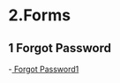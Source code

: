 
# 2.Forms

## 1  Forgot Password
-[ Forgot Password1](https://www.creative-tim.com/twcomponents/component/modal-forgot-password-tailwind-css)
